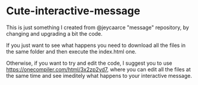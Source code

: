 # Cute-interactive-message
This is just something I created from @jeycaarce "message" repository, by changing and upgrading a bit the code. 

If you just want to see what happens you need to download all the files in the same folder and then execute the index.html one. 

Otherwise, if you want to try and edit the code, I suggest you to use https://onecompiler.com/html/3x2zp2yd7, where you can edit all the files at the same time and see imeditely what happens to your interactive message.
